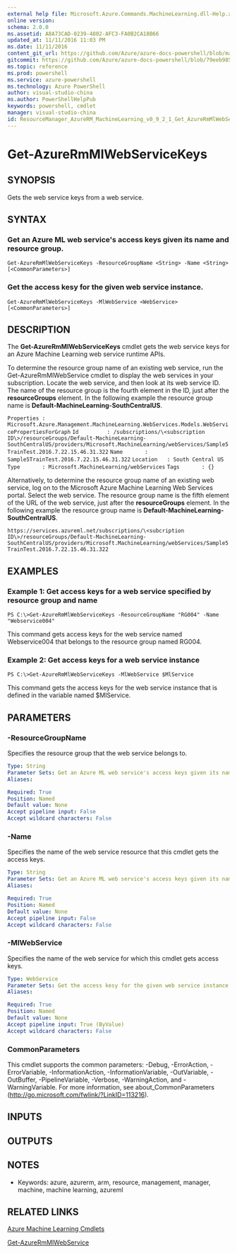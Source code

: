 ```yaml
---
external help file: Microsoft.Azure.Commands.MachineLearning.dll-Help.xml
online version: 
schema: 2.0.0
ms.assetid: A8A73CAD-0239-4802-AFC3-FA0B2CA18B66
updated_at: 11/11/2016 11:03 PM
ms.date: 11/11/2016
content_git_url: https://github.com/Azure/azure-docs-powershell/blob/master/azureps-cmdlets-docs/ResourceManager/AzureRM.MachineLearning/v0.9.2.1/Get-AzureRmMlWebServiceKeys.md
gitcommit: https://github.com/Azure/azure-docs-powershell/blob/79eeb985ea480979357fb4695832a0c3d29a48bf/azureps-cmdlets-docs/ResourceManager/AzureRM.MachineLearning/v0.9.2.1/Get-AzureRmMlWebServiceKeys.md
ms.topic: reference
ms.prod: powershell
ms.service: azure-powershell
ms.technology: Azure PowerShell
author: visual-studio-china
ms.author: PowerShellHelpPub
keywords: powershell, cmdlet
manager: visual-studio-china
id: ResourceManager_AzureRM_MachineLearning_v0_9_2_1_Get_AzureRmMlWebServiceKeys_md
---
```


# Get-AzureRmMlWebServiceKeys

## SYNOPSIS
Gets the web service keys from a web service.

## SYNTAX

### Get an Azure ML web service's access keys given its name and resource group.
```
Get-AzureRmMlWebServiceKeys -ResourceGroupName <String> -Name <String> [<CommonParameters>]
```

### Get the access kesy for the given web service instance.
```
Get-AzureRmMlWebServiceKeys -MlWebService <WebService> [<CommonParameters>]
```

## DESCRIPTION
The **Get-AzureRmMlWebServiceKeys** cmdlet gets the web service keys for an Azure Machine Learning web service runtime APIs.

To determine the resource group name of an existing web service, run the Get-AzureRmMlWebService cmdlet to display the web services in your subscription.
Locate the web service, and then look at its web service ID.
The name of the resource group is the fourth element in the ID, just after the **resourceGroups** element.
In the following example the resource group name is **Default-MachineLearning-SouthCentralUS**.

`Properties : Microsoft.Azure.Management.MachineLearning.WebServices.Models.WebServicePropertiesForGraph`
`Id         : /subscriptions/\<subscription ID\>/resourceGroups/Default-MachineLearning-SouthCentralUS/providers/Microsoft.MachineLearning/webServices/Sample5TrainTest.2016.7.22.15.46.31.322`
`Name       : Sample5TrainTest.2016.7.22.15.46.31.322`
`Location   : South Central US`
`Type       : Microsoft.MachineLearning/webServices`
`Tags       : {}`

Alternatively, to determine the resource group name of an existing web service, log on to the Microsoft Azure Machine Learning Web Services portal.
Select the web service.
The resource group name is the fifth element of the URL of the web service, just after the **resourceGroups** element.
In the following example the resource group name is **Default-MachineLearning-SouthCentralUS**.

`https://services.azureml.net/subscriptions/\<subcription ID\>/resourceGroups/Default-MachineLearning-SouthCentralUS/providers/Microsoft.MachineLearning/webServices/Sample5TrainTest.2016.7.22.15.46.31.322`

## EXAMPLES

### Example 1: Get access keys for a web service specified by resource group and name
```
PS C:\>Get-AzureRmMlWebServiceKeys -ResourceGroupName "RG004" -Name "Webservice004"
```

This command gets access keys for the web service named Webservice004 that belongs to the resource group named RG004.

### Example 2: Get access keys for a web service instance
```
PS C:\>Get-AzureRmMlWebServiceKeys -MlWebService $MlService
```

This command gets the access keys for the web service instance that is defined in the variable named $MlService.

## PARAMETERS

### -ResourceGroupName
Specifies the resource group that the web service belongs to.

```yaml
Type: String
Parameter Sets: Get an Azure ML web service's access keys given its name and resource group.
Aliases: 

Required: True
Position: Named
Default value: None
Accept pipeline input: False
Accept wildcard characters: False
```

### -Name
Specifies the name of the web service resource that this cmdlet gets the access keys.

```yaml
Type: String
Parameter Sets: Get an Azure ML web service's access keys given its name and resource group.
Aliases: 

Required: True
Position: Named
Default value: None
Accept pipeline input: False
Accept wildcard characters: False
```

### -MlWebService
Specifies the name of the web service for which this cmdlet gets access keys.

```yaml
Type: WebService
Parameter Sets: Get the access kesy for the given web service instance.
Aliases: 

Required: True
Position: Named
Default value: None
Accept pipeline input: True (ByValue)
Accept wildcard characters: False
```

### CommonParameters
This cmdlet supports the common parameters: -Debug, -ErrorAction, -ErrorVariable, -InformationAction, -InformationVariable, -OutVariable, -OutBuffer, -PipelineVariable, -Verbose, -WarningAction, and -WarningVariable. For more information, see about_CommonParameters (http://go.microsoft.com/fwlink/?LinkID=113216).

## INPUTS

## OUTPUTS

## NOTES
* Keywords: azure, azurerm, arm, resource, management, manager, machine, machine learning, azureml

## RELATED LINKS

[Azure Machine Learning Cmdlets](xref:ResourceManager/AzureRM.MachineLearning/v0.9.2.1/AzureRM.MachineLearning.md)

[Get-AzureRmMlWebService](xref:ResourceManager/AzureRM.MachineLearning/v0.9.2.1/Get-AzureRmMlWebService.md)


